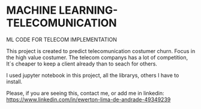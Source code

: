 # MACHINE LEARNING-TELECOMUNICATION
 ML CODE FOR TELECOM IMPLEMENTATION

This project is created to predict telecomunication costumer churn. Focus in the high value costumer. The telecom companys has a lot of competition, It`s cheaper to keep a client already than to seach for others.

I used jupyter notebook in this project, all the librarys, others I have to install.

Please, if you are seeing this, contact me, or add me in linkedin: 
https://www.linkedin.com/in/ewerton-lima-de-andrade-49349239
